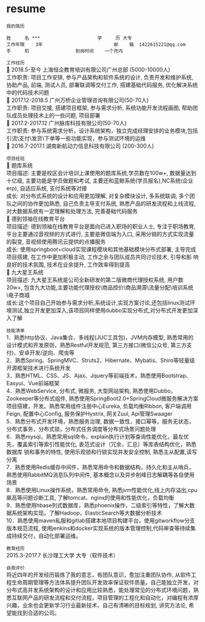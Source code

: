 # resume
`我的简历`  

	姓	  名	***						学	  历	大专
	工作年限	3年							邮    箱	1422615221@qq.com
	手	  机					到岗时间	一个月内
	
`工作经历`  
			2018.5-至今					上海恒企教育培训有限公司广州总部 (5000-10000人)  
		工作职责: 项目工作安排, 参与产品架构和软件系统的设计, 负责开发和维护系统, 协助产品, 前端, 测试人员, 部署联调等交付工作, 搭建基础代码服务, 优化解决系统中的代码技术问题  
			2017.12-2018.5				广州万桥企业管理咨询有限公司(50-70人)  
	工作职责: 项目交接, 搭建项目框架, 参与需求分析, 系统功能开发流程画图, 帮助团队成员处理技术上的一些问题, 项目部署  
			2017.2-2017.12				广州脉库科技有限公司(50-70人)  
		工作职责: 参与系统需求分析，设计系统架构，独立完成经理安排的业务模块,包括引流\支付\发货\下单等一些功能实现，参与测试环境的运维  
			2016.7-2017.1				湖南新航动力信息科技有限公司 (200-300人)  

`项目经验`  
	  	题库系统  
	项目描述: 主要是校区会计培训上课使用的题库系统,学员数在100w+, 数据量达到十亿级, 主要功能是学员做题和考试, 主要还和蓝鲸系统(学员报名),NC系统(企业erp), 自适应系统, 支付系统等对接  
	成长: 对分布式系统的设计和应用更加理解, 对复杂模块设计, 多系统联调, 多个团队之间的协作更加熟悉, 自己负责主导支付系统, 熟悉产品的研发流程和上线流程, 对大数据系统有一定理解和处理方法, 完善基础代码服务  
	  	德到领袖在线教育平台  
	项目描述: 德到领袖在线教育平台是面向已进入职场的职业人士, 专注于职场教育, 平台主要通过音视频的方式进行, 主要是微信端为入口, 采用分销的方式实现流量的裂变, 音视频使用腾讯云提供的点播服务  
	成长: 使用springboot+cloud实现课程模块和其他基础模块分布式部署, 主导完成项目搭建, 在工作中更加积极主动, 工作之余与团队成员共同讨论技术, 引导和影	响良好的技术氛围, 技术在业余提升, 工作效率得到提高  
	  	九大星王系统  
	项目描述: 九大星王系统是公司全新研发的第二版微商代理授权系统, 用户数20w+, 包含九大功能,主要功能代理授权\商品控价\商品溯源\流量分配\培训系统\电子商城  
	成长:这个项目自己开始参与需求分析,系统设计,实现方案讨论,还包括linux测试环境测试,独立开发更加深入,该项目同样使用dubbo实现分布式,对分布式开发更加深入了解  
	
`技能清单`  
	1．熟悉http协议、Java集合、多线程(JUC工具包)，JVM内存模型, 熟悉常用的设计模式和开发原则，熟悉Restful开发规范, 第三方接口(微信公众号, 第三方支	付)、安卓开发/逆向、爬虫等  
	2．熟悉Spring、SpringMVC、Struts2、Hibernate、Mybatis、Shiro等轻量级开源框架技术进行系统开发  
	3．熟悉HTML、CSS、JS、Ajax、Jquery等前端技术，熟悉使用Bootstrap、Easyui、Vue前端框架  
	4．熟悉WebService, 分布式, 微服务, 大型网站架构, 熟悉使用Dubbo，Zookeeper等分布式组件, 熟悉使用SpringBoot2.0+SpringCloud微服务解决方案项目搭建，开发。熟悉常用组件注册中心Eureka, 负载均衡Ribbon, 客户端调用Feign, 配置中心Config, 服务保护Hystrix, 网关Zuul, Api管理Swaager  
	5．熟悉分布式开发环境，熟悉服务治理, 数据一致性，接口幂等，服务无状态，分布式事务，分布式锁，分布式任务调度等分布式场景问题处理  
	6．熟悉mysql，熟悉常用sql命令，explain执行计划等查询性能优化，最左优先，覆盖索引等索引性能优化, 表范式设计（冗余，汇总）等库表结构优化，熟悉数据库	锁和事务的特性, 使用乐观锁和行锁实现并发安全控制, 熟悉主从配置,读写分离  
	7．熟悉使用Redis缓存中间件，熟悉常用命令和数据结构，持久化和主从哨兵，熟悉使用RabbitMQ消息队列中间件, 基本概念以及异步削峰日志解耦等各自使用场景  
	8．熟悉使用Linux操作系统，熟悉常用命令, 熟悉jvm性能优化,线上内存溢出,cpu飙高等问题诊断工具, 了解tomcat、nginx的使用和性能优化，负载均衡  
	9．熟悉使用hbase列式数据库，熟悉phoenix操作，二级索引等特性，了解大数据系统架构实现。了解Hadoop，ElasticSearch等大数据分析技术  
	10．熟悉使用maven私服和gitlab搭建本地项目构建平台，使用gitworkflow分支版本规范流程, 使用jenkins和docker实现系统的版本管理控制,代码审查等持续集成持续交付，自动化部署运维。  

`教育经历`  
	2015.3-2017.7					长沙理工大学						大专（软件技术）

`自我评价`  
	将近四年的开发经历锻炼了我的意志，有团队意识，愈加注重团队协作, 从软件工程生命周期管理等方法体系提升团队开发效率保证软件质量。自己能独立开发，对分布式高并发系统架构的设计和应用比较熟悉，能处理常见的分布式环境问题，熟悉互联网产品的研发流程和交付流程，项目管理的工程化和自动化，对编程有浓厚兴趣，业余也会更新学习行业最新技术，自己有清晰的目标规划, 讲究方法论, 希望能找到合适的公司。

